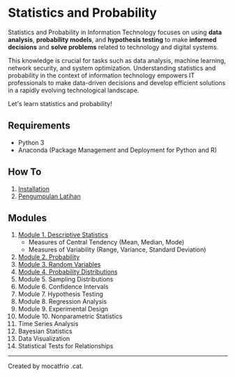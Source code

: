 # Statistics and Probability 

Statistics and Probability in Information Technology focuses on using **data analysis**, **probability models**, and **hypothesis testing** to make **informed decisions** and **solve problems** related to technology and digital systems. 

This knowledge is crucial for tasks such as data analysis, machine learning, network security, and system optimization. Understanding statistics and probability in the context of information technology empowers IT professionals to make data-driven decisions and develop efficient solutions in a rapidly evolving technological landscape.

Let's learn statistics and probability!

## Requirements
* Python 3
* Anaconda (Package Management and Deployment for Python and R)

## How To
1. [Installation](installation.md)
2. [Pengumpulan Latihan](collecting.md)


## Modules
1. [Module 1. Descriptive Statistics](module-1)
    * Measures of Central Tendency (Mean, Median, Mode)
    * Measures of Variability (Range, Variance, Standard Deviation)
    <!-- * Percentiles and Quartiles -->
    <!-- * Skewness and Kurtosis -->
2. [Module 2. Probability](module-2)
    <!-- * Probability Definitions and Notation
    * Probability Laws (Addition, Multiplication, Complement)
    * Conditional Probability
    * Bayes' Theorem -->
3. [Module 3. Random Variables](module-3)
    <!-- * Discrete and Continuous Random Variables
    * Probability Mass Functions (PMF) and Probability Density Functions (PDF)
    * Cumulative Distribution Functions (CDF)
    * Expected Value and Variance -->
4. [Module 4. Probability Distributions](module-4)
    <!-- * Discrete Distributions (Bernoulli, Binomial, Poisson)
    * Continuous Distributions (Uniform, Normal, Exponential)
    * Central Limit Theorem -->
5. Module 5. Sampling Distributions
    <!-- * Sampling Distribution of the Sample Mean
    * Sampling Distribution of the Sample Proportion -->
6. Module 6. Confidence Intervals
    <!-- * Confidence Interval for the Mean (Z-interval, t-interval)
    * Confidence Interval for Proportions -->
7. Module 7. Hypothesis Testing
   <!-- * Null and Alternative Hypotheses
   * Type I and Type II Errors
   * One-sample and Two-sample Tests
   * Chi-Square Tests, ANOVA -->
8.  Module 8. Regression Analysis
    <!-- * Simple Linear Regression
    * Multiple Linear Regression
    * Logistic Regression -->
9.  Module 9. Experimental Design
    <!-- * Randomized Controlled Trials (RCTs)
    * Factorial Experiments
    * Blocking and Matching -->
10. Module 10. Nonparametric Statistics
    <!-- * Mann-Whitney U Test
    * Wilcoxon Signed-Rank Test
    * Kruskal-Wallis Test -->
11. Time Series Analysis
    <!-- * Autocorrelation and Partial Autocorrelation
    * ARIMA Models
    * Exponential Smoothing -->
12. Bayesian Statistics
    <!-- * Bayesian Inference
    * Prior and Posterior Distributions
    * Markov Chain Monte Carlo (MCMC) methods -->
13. Data Visualization
    <!-- * Histograms, Box Plots, Scatter Plots
    * Probability Plots, Q-Q Plots -->
14. Statistical Tests for Relationships
    <!-- * Pearson Correlation Coefficient
    * Chi-Square Test for Independence
    * Analysis of Variance (ANOVA) -->

---
Created by mocatfrio .cat.